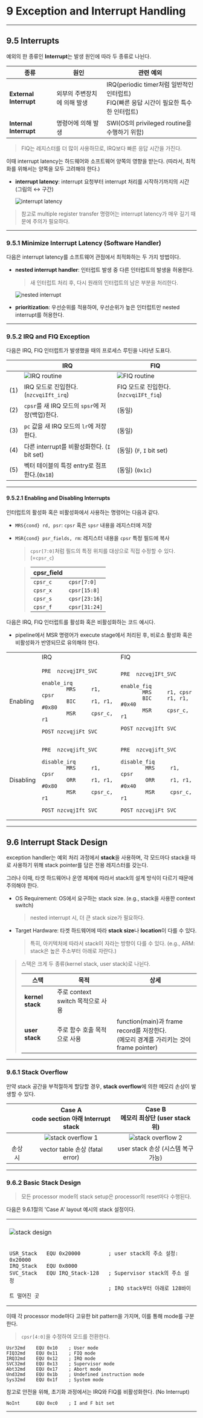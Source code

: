 # 9 Exception and Interrupt Handling

---

## 9.5 Interrupts

예외의 한 종류인 **Interrupt**는 발생 원인에 따라 두 종류로 나뉜다.

| 종류 | 원인 | 관련 예외 |
| --- | --- | --- |
| **External Interrupt** | 외부의 주변장치에 의해 발생 | IRQ(periodic timer처럼 일반적인 인터럽트)<br/>FIQ(빠른 응답 시간이 필요한 특수한 인터럽트) |
| **Internal Interrupt** | 명령어에 의해 발생 | SWI(OS의 privileged routine을 수행하기 위함) |

> FIQ는 레지스터를 더 많이 사용하므로, IRQ보다 빠른 응답 시간을 가진다.

이때 interrupt latency는 하드웨어와 소프트웨어 양쪽의 영향을 받는다. (따라서, 최적화를 위해서는 양쪽을 모두 고려해야 한다.)

- **interrupt latency**: interrupt 요청부터 interrupt 처리를 시작하기까지의 시간 (그림의 $\leftrightarrow$ 구간)

  ![interrupt latency](images/interrupt_latency.png)

> 참고로 multiple register transfer 명령어는 interrupt latency가 매우 길기 때문에 주의가 필요하다.

---

### 9.5.1 Minimize Interrupt Latency (Software Handler)

다음은 interrupt latency를 소프트웨어 관점에서 최적화하는 두 가지 방법이다.

-  **nested interrupt handler**: 인터럽트 발생 중 다른 인터럽트의 발생을 허용한다.

   > 새 인터럽트 처리 후, 다시 원래의 인터럽트의 남은 부분을 처리한다.

   ![nested interrupt](images/nested_interrupt.png)

-  **prioritization**: 우선순위를 적용하여, 우선순위가 높은 인터럽트만 nested interrupt를 허용한다.

---

### 9.5.2 IRQ and FIQ Exception

다음은 IRQ, FIQ 인터럽트가 발생했을 때의 프로세스 루틴을 나타낸 도표다.

| | IRQ | FIQ |
| --- | --- | --- |
| | ![IRQ routine](images/IRQ.png) | ![FIQ routine](images/FIQ.png) |
| (1) | IRQ 모드로 진입한다.(`nzcvqiIft_irq`) | FIQ 모드로 진입한다.(`nzcvqiIFt_fiq`) |
| (2) | `cpsr`를 새 IRQ 모드의 `spsr`에 저장(백업)한다. | (동일) |
| (3) | `pc` 값을 새 IRQ 모드의 `lr`에 저장한다. | (동일) |
| (4) | 다른 interrupt를 비활성화한다. (`I` bit set) | (동일) (`F`, `I` bit set) |
| (5) | 벡터 테이블의 특정 entry로 점프한다.(`0x18`) | (동일) (`0x1c`) |

---

#### 9.5.2.1 Enabling and Disabling Interrupts

인터럽트의 활성화 혹은 비활성화에서 사용하는 명령어는 다음과 같다.

- `MRS{cond} rd, psr`: `cpsr` 혹은 `spsr` 내용을 레지스터에 저장

- `MSR{cond} psr_fields, rm`: 레지스터 내용을 `cpsr` 특정 필드에 복사

  > `cpsr[7:0]`처럼 필드의 특정 위치를 대상으로 직접 수정할 수 있다.(=`cpsr_c`)

  > | cpsr_field | |
  > | --- | --- |
  > | `cpsr_c` | `cpsr[7:0]` |
  > | `cpsr_x` | `cpsr[15:8]` |
  > | `cpsr_s` | `cpsr[23:16]` |
  > | `cpsr_f` | `cpsr[31:24]` |

다음은 IRQ, FIQ 인터럽트를 활성화 혹은 비활성화하는 코드 예시다.

- pipeline에서 MSR 명령어가 execute stage에서 처리된 후, 비로소 활성화 혹은 비활성화가 반영되므로 유의해야 한다.

<table>
<tr>
<td>  </td> <td> IRQ </td> <td> FIQ </td>
</tr>
<tr>
<td> Enabling </td> 
<td> 

```assembly
PRE  nzcvqjIFt_SVC

enable_irq
        MRS     r1, cpsr
        BIC     r1, r1, #0x80
        MSR     cpsr_c, r1

POST nzcvqjiFt_SVC
```

</td>
<td> 


```assembly
PRE  nzcvqjIFt_SVC

enable_fiq
       MRS     r1, cpsr
       BIC     r1, r1, #0x40
       MSR     cpsr_c, r1

POST nzcvqjIft_SVC
```

</td>
</tr>
<tr>
<td> Disabling </td> 
<td> 

```assembly
PRE  nzcvqjift_SVC

disable_irq
        MRS     r1, cpsr
        ORR     r1, r1, #0x80
        MSR     cpsr_c, r1

POST nzcvqjIft_SVC
```

</td>
<td> 


```assembly
PRE  nzcvqjift_SVC

disable_fiq
        MRS     r1, cpsr
        ORR     r1, r1, #0x40
        MSR     cpsr_c, r1

POST nzcvqjiFt_SVC
```

</td>
</tr>
</table>

---

## 9.6 Interrupt Stack Design

exception handler는 예외 처리 과정에서 **stack**을 사용하며, 각 모드마다 stack을 따로 사용하기 위해 stack pointer를 담은 전용 레지스터를 갖는다. 

그러나 이때, 타겟 하드웨어나 운영 체제에 따라서 stack의 설계 방식이 다르기 때문에 주의해야 한다.

- OS Requirement: OS에서 요구하는 stack size. (e.g., stack을 사용한 context switch)

  > nested interrupt 시, 더 큰 stack size가 필요하다.

- Target Hardware: 타겟 하드웨어에 따라 **stack size**나 **location**이 다를 수 있다.

  > 특히, 아키텍처에 따라서 stack이 자라는 방향이 다를 수 있다. (e.g., ARM: stack은 높은 주소부터 아래로 자란다.)

> 스택은 크게 두 종류(kernel stack, user stack)로 나뉜다. 
>
> | 스택 | 목적 | 상세 |
> | --- | --- | --- |
> | **kernel stack** | 주로 context switch 목적으로 사용 | |
> | **user stack** | 주로 함수 호출 목적으로 사용 | function(main)과 frame record를 저장한다.<br>(메모리 경계를 가리키는 것이 frame pointer) |

---

### 9.6.1 Stack Overflow

만약 stack 공간을 부적절하게 할당할 경우, **stack overflow**에 의한 메모리 손상이 발생할 수 있다.

|| Case A<br/>code section 아래 Interrupt stack | Case B<br/>메모리 최상단 (user stack 위) |
| :---: | :---: | :---: |
|| ![stack overflow 1](images/stack_overflow_1.png) | ![stack overflow 2](images/stack_overflow_2.png) |
| 손상 시 | vector table 손상 (fatal error) | user stack 손상 (시스템 복구 가능) |

---

### 9.6.2 Basic Stack Design

> 모든 processor mode의 stack setup은 processor의 reset마다 수행된다.

다음은 9.6.1절의 'Case A' layout 예시의 stack 설정이다.


<table>
<tr>
<td>  </td> 
</tr>
<tr>
<td> 

![stack design](images/stack_design.png)

</td>
</tr> 
<td> 

```assembly
USR_Stack   EQU 0x20000         ; user stack의 주소 설정: 0x20000
IRQ_Stack   EQU 0x8000        
SVC_Stack   EQU IRQ_Stack-128   ; Supervisor stack의 주소 설정
                                ; IRQ stack부터 아래로 128바이트 떨어진 곳
```

</td>
</tr>
</table>

이때 각 processor mode마다 고유한 bit pattern을 가지며, 이를 통해 mode를 구분한다.

> `cpsr[4:0]`을 수정하여 모드를 전환한다.

```assembly
Usr32md    EQU 0x10    ; User mode
FIQ32md    EQU 0x11    ; FIQ mode
IRQ32md    EQU 0x12    ; IRQ mode
SVC32md    EQU 0x13    ; Supervisor mode
Abt32md    EQU 0x17    ; Abort mode
Und32md    EQU 0x1b    ; Undefined instruction mode
Sys32md    EQU 0x1f    ; System mode
```

참고로 안전을 위해, 초기화 과정에서는 IRQ와 FIQ를 비활성화한다. (No Interrupt)

```assembly
NoInt      EQU 0xc0    ; I and F bit set
```

---
